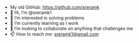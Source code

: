 - My old GitHub: https://github.com/sreramk
- 👋 Hi, I’m @sreramk1
- 👀 I’m interested in solving problems
- 🌱 I’m currently learning as I work
- 💞️ I’m looking to collaborate on anything that challenges me
- 📫 How to reach me: sreramk1@gmail.com
<!---
sreramk1/sreramk1 is a ✨ special ✨ repository because its `README.md` (this file) appears on your GitHub profile.
You can click the Preview link to take a look at your changes.
--->
